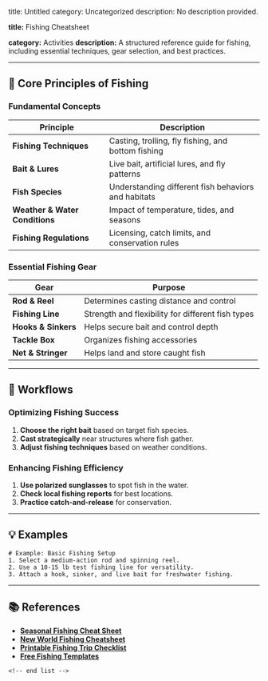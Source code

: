 title: Untitled
category: Uncategorized
description: No description provided.

**title:** Fishing Cheatsheet

**category:** Activities
**description:** A structured reference guide for fishing, including essential techniques, gear selection, and best practices.

---

## 🎣 **Core Principles of Fishing**

### **Fundamental Concepts**

| Principle                            | Description                                         |
| ------------------------------------ | --------------------------------------------------- |
| **Fishing Techniques**         | Casting, trolling, fly fishing, and bottom fishing  |
| **Bait & Lures**               | Live bait, artificial lures, and fly patterns       |
| **Fish Species**               | Understanding different fish behaviors and habitats |
| **Weather & Water Conditions** | Impact of temperature, tides, and seasons           |
| **Fishing Regulations**        | Licensing, catch limits, and conservation rules     |

### **Essential Fishing Gear**

| Gear                      | Purpose                                           |
| ------------------------- | ------------------------------------------------- |
| **Rod & Reel**      | Determines casting distance and control           |
| **Fishing Line**    | Strength and flexibility for different fish types |
| **Hooks & Sinkers** | Helps secure bait and control depth               |
| **Tackle Box**      | Organizes fishing accessories                     |
| **Net & Stringer**  | Helps land and store caught fish                  |

---

## 🔄 **Workflows**

### **Optimizing Fishing Success**

1. **Choose the right bait** based on target fish species.
2. **Cast strategically** near structures where fish gather.
3. **Adjust fishing techniques** based on weather conditions.

### **Enhancing Fishing Efficiency**

1. **Use polarized sunglasses** to spot fish in the water.
2. **Check local fishing reports** for best locations.
3. **Practice catch-and-release** for conservation.

---

## 💡 **Examples**

```plaintext
# Example: Basic Fishing Setup
1. Select a medium-action rod and spinning reel.  
2. Use a 10-15 lb test fishing line for versatility.  
3. Attach a hook, sinker, and live bait for freshwater fishing.  
```

---

## 📚 **References**

- **[Seasonal Fishing Cheat Sheet](https://docslib.org/doc/13679/seasonal-fishing-cheat-sheet-this-cheat-sheet-is-a-basic-graphical-chart-to-help-you-be-a-better-fisherman)**
- **[New World Fishing Cheatsheet](https://pdf4pro.com/view/new-world-fishing-cheatsheet-5f2e86.html)**
- **[Printable Fishing Trip Checklist](https://printable.conaresvirtual.edu.sv/en/printable-fishing-trip-checklist.html)**
- **[Free Fishing Templates](https://slidesdocs.com/excel-sheets/fishing)**

```
<!-- end list -->
```